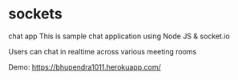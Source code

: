 # sockets
chat app
This is sample chat application using Node JS & socket.io

Users can chat in realtime across various meeting rooms

Demo: https://bhupendra1011.herokuapp.com/
